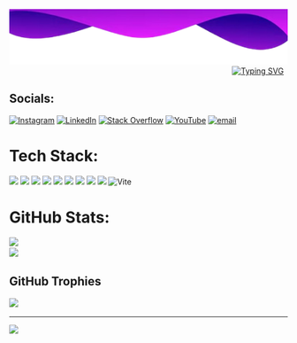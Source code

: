 <img src="./Assets/BackGround.png" alt="Kaian Gustavo" width="900" height="100"/>

<div style="width: 900px; margin: 0 auto; text-align: center;">
  <a href="https://git.io/typing-svg">
    <img src="https://readme-typing-svg.demolab.com?font=Fira+Code&size=30&pause=1000&color=34039D&width=435&lines=Kaian+Gustavo;Web+Developer" alt="Typing SVG">
  </a>
</div>

## Socials:
[![Instagram](https://img.shields.io/badge/Instagram-%23E4405F.svg?logo=Instagram&logoColor=white)](https://instagram.com/kaiangustavo20) [![LinkedIn](https://img.shields.io/badge/LinkedIn-%230077B5.svg?logo=linkedin&logoColor=white)](https://www.linkedin.com/in/kaian-gustavo-b12b2b218/) [![Stack Overflow](https://img.shields.io/badge/-Stackoverflow-FE7A16?logo=stack-overflow&logoColor=white)](https://stackoverflow.com/users/30535975) [![YouTube](https://img.shields.io/badge/YouTube-%23FF0000.svg?logo=YouTube&logoColor=white)](https://youtube.com/@FIAPKAIAN) [![email](https://img.shields.io/badge/Email-D14836?logo=gmail&logoColor=white)](mailto:fiapkaian@gmail.com) 

# Tech Stack:
![](https://img.shields.io/badge/react-%2320232a.svg?style=for-the-badge&logo=react&logoColor=%2361DAFB)
![](https://img.shields.io/badge/react_native-%2320232a.svg?style=for-the-badge&logo=react&logoColor=%2361DAFB)
![](https://img.shields.io/badge/Next-black?style=for-the-badge&logo=next.js&logoColor=white)
![](https://img.shields.io/badge/expo-1C1E24?style=for-the-badge&logo=expo&logoColor=#D04A37)
![](https://img.shields.io/badge/javascript-%23323330.svg?style=for-the-badge&logo=javascript&logoColor=%23F7DF1E)
![](https://img.shields.io/badge/typescript-%23007ACC.svg?style=for-the-badge&logo=typescript&logoColor=white)
![](https://img.shields.io/badge/tailwindcss-%2338B2AC.svg?style=for-the-badge&logo=tailwind-css&logoColor=white)
![](https://img.shields.io/badge/React_Router-CA4245?style=for-the-badge&logo=react-router&logoColor=white)
![](https://img.shields.io/badge/React%20Hook%20Form-%23EC5990.svg?style=for-the-badge&logo=reacthookform&logoColor=white)
![Vite](https://img.shields.io/badge/vite-%23646CFF.svg?style=for-the-badge&logo=vite&logoColor=white)

# GitHub Stats:
![](https://github-readme-stats.vercel.app/api?username=kaianGU&theme=dark&hide_border=false&include_all_commits=false&count_private=false)<br/>
![](https://github-readme-stats.vercel.app/api/top-langs/?username=kaianGU&theme=dark&hide_border=false&include_all_commits=false&count_private=false&layout=compact)

## GitHub Trophies
![](https://github-profile-trophy.vercel.app/?username=kaianGU&theme=default&no-frame=false&no-bg=true&margin-w=4)

---
[![](https://visitcount.itsvg.in/api?id=kaianGU&icon=0&color=11)](https://visitcount.itsvg.in)

<!-- Proudly created with GPRM ( https://gprm.itsvg.in ) -->